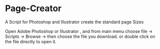 # Page-Creator
A Script for Photoshop and Illustrator create the standard page Sizes

Open Adobe Photoshop or Illustrator , and from main menu choose file -> Scripts -> Browse -> then choose the file you download.
or double click on the file directly to open it.

